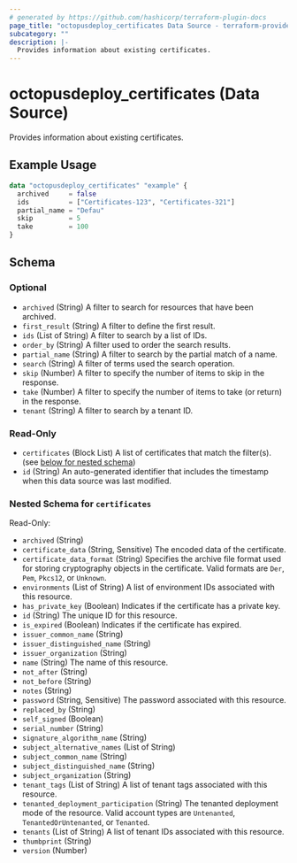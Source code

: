 ```yaml
---
# generated by https://github.com/hashicorp/terraform-plugin-docs
page_title: "octopusdeploy_certificates Data Source - terraform-provider-octopusdeploy"
subcategory: ""
description: |-
  Provides information about existing certificates.
---
```


# octopusdeploy_certificates (Data Source)

Provides information about existing certificates.

## Example Usage

```terraform
data "octopusdeploy_certificates" "example" {
  archived     = false
  ids          = ["Certificates-123", "Certificates-321"]
  partial_name = "Defau"
  skip         = 5
  take         = 100
}
```

<!-- schema generated by tfplugindocs -->
## Schema

### Optional

- `archived` (String) A filter to search for resources that have been archived.
- `first_result` (String) A filter to define the first result.
- `ids` (List of String) A filter to search by a list of IDs.
- `order_by` (String) A filter used to order the search results.
- `partial_name` (String) A filter to search by the partial match of a name.
- `search` (String) A filter of terms used the search operation.
- `skip` (Number) A filter to specify the number of items to skip in the response.
- `take` (Number) A filter to specify the number of items to take (or return) in the response.
- `tenant` (String) A filter to search by a tenant ID.

### Read-Only

- `certificates` (Block List) A list of certificates that match the filter(s). (see [below for nested schema](#nestedblock--certificates))
- `id` (String) An auto-generated identifier that includes the timestamp when this data source was last modified.

<a id="nestedblock--certificates"></a>
### Nested Schema for `certificates`

Read-Only:

- `archived` (String)
- `certificate_data` (String, Sensitive) The encoded data of the certificate.
- `certificate_data_format` (String) Specifies the archive file format used for storing cryptography objects in the certificate. Valid formats are `Der`, `Pem`, `Pkcs12`, or `Unknown`.
- `environments` (List of String) A list of environment IDs associated with this resource.
- `has_private_key` (Boolean) Indicates if the certificate has a private key.
- `id` (String) The unique ID for this resource.
- `is_expired` (Boolean) Indicates if the certificate has expired.
- `issuer_common_name` (String)
- `issuer_distinguished_name` (String)
- `issuer_organization` (String)
- `name` (String) The name of this resource.
- `not_after` (String)
- `not_before` (String)
- `notes` (String)
- `password` (String, Sensitive) The password associated with this resource.
- `replaced_by` (String)
- `self_signed` (Boolean)
- `serial_number` (String)
- `signature_algorithm_name` (String)
- `subject_alternative_names` (List of String)
- `subject_common_name` (String)
- `subject_distinguished_name` (String)
- `subject_organization` (String)
- `tenant_tags` (List of String) A list of tenant tags associated with this resource.
- `tenanted_deployment_participation` (String) The tenanted deployment mode of the resource. Valid account types are `Untenanted`, `TenantedOrUntenanted`, or `Tenanted`.
- `tenants` (List of String) A list of tenant IDs associated with this resource.
- `thumbprint` (String)
- `version` (Number)


